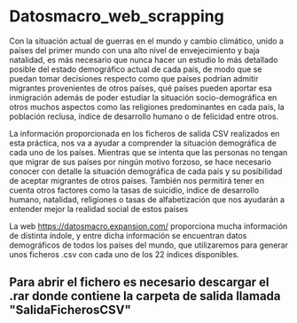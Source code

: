 # Datosmacro_web_scrapping
Con la situación actual de guerras en el mundo y cambio climático, unido a países del primer mundo con una alto nivel de envejecimiento y baja natalidad, es más necesario que nunca hacer un estudio lo más detallado posible del estado demográfico actual de cada país, de modo que se puedan tomar decisiones respecto como que países podrían admitir migrantes provenientes de otros países, qué países pueden aportar esa inmigración además de poder estudiar la situación socio-demográfica en otros muchos aspectos como las religiones predominantes en cada país, la población reclusa, índice de desarrollo humano o de felicidad entre otros.

La información proporcionada en los ficheros de salida CSV realizados en esta práctica, nos va a ayudar a comprender la situación demográfica de cada uno de los países. Mientras que se intenta que las personas no tengan que migrar de sus países por ningún motivo forzoso, se hace necesario conocer con detalle la situación demográfica de cada país y su posibilidad de aceptar migrantes de otros países. También nos permitirá tener en cuenta otros factores como la tasas de suicidio, indice de desarrollo humano, natalidad, religiones o tasas de alfabetización que nos ayudarán a entender mejor la realidad social de estos países 

La web https://datosmacro.expansion.com/ proporciona mucha información de distinta índole, y entre dicha información se encuentran datos demográficos de todos los países del mundo, que utilizaremos para generar unos ficheros .csv con cada uno de los 22 índices disponibles.

## Para abrir el fichero es necesario descargar el .rar donde contiene la carpeta de salida llamada "SalidaFicherosCSV"
